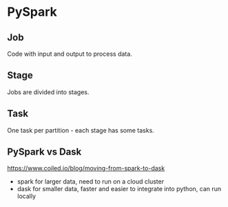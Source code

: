 # PySpark

## Job
Code with input and output to process data.

## Stage
Jobs are divided into stages.

## Task
One task per partition - each stage has some tasks.

## PySpark vs Dask
https://www.coiled.io/blog/moving-from-spark-to-dask

- spark for larger data, need to run on a cloud cluster
- dask for smaller data, faster and easier to integrate into python, can run locally
